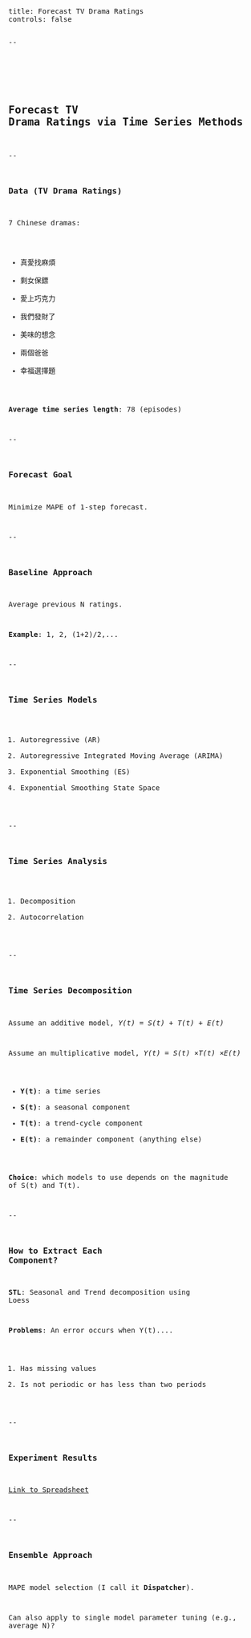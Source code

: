 
<!-- saved from url=(0126)https://bitbucket.org/martin0258/set/raw/dbff958486b589e882a228486599ab3098b82a47/presentation/20130917%20Progress%20Report.md -->
<html><head><meta http-equiv="Content-Type" content="text/html; charset=UTF-8"></head><body><pre style="word-wrap: break-word; white-space: pre-wrap;">title: Forecast TV Drama Ratings
controls: false

--

# 
## Forecast TV Drama Ratings via Time Series Methods

--

### Data (TV Drama Ratings)
7 Chinese dramas:

* 真愛找麻煩
* 剩女保鏢   
* 愛上巧克力 
* 我們發財了 
* 美味的想念 
* 兩個爸爸   
* 幸福選擇題 

**Average time series length**: 78 (episodes)

--

### Forecast Goal
Minimize MAPE of 1-step forecast.

--

### Baseline Approach
Average previous N ratings.

**Example**: 1, 2, (1+2)/2,...

--

### Time Series Models
1. Autoregressive (AR)
2. Autoregressive Integrated Moving Average (ARIMA)
3. Exponential Smoothing (ES)
4. Exponential Smoothing State Space

--

### Time Series Analysis
1. Decomposition
2. Autocorrelation

--

### Time Series Decomposition
Assume an additive model, *Y(t) = S(t) + T(t) + E(t)*

Assume an multiplicative model, *Y(t) = S(t) ×T(t) ×E(t)*

* **Y(t)**: a time series
* **S(t)**: a seasonal component
* **T(t)**: a trend-cycle component
* **E(t)**: a remainder component (anything else)

**Choice**: which models to use depends on the magnitude of S(t) and T(t).

--

### How to Extract Each Component?
**STL**: Seasonal and Trend decomposition using Loess

**Problems**: An error occurs when Y(t)....

1. Has missing values
2. Is not periodic or has less than two periods

--

### Experiment Results
[Link to Spreadsheet](http://goo.gl/1DpcqE)

--

### Ensemble Approach
MAPE model selection (I call it **Dispatcher**).

Can also apply to single model parameter tuning (e.g., average N)?
</pre></body></html>
